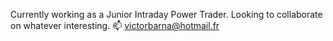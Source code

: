 Currently working as a Junior Intraday Power Trader.
Looking to collaborate on whatever interesting.
📫 victorbarna@hotmail.fr

<!---
githubvctr/githubvctr is a ✨ special ✨ repository because its `README.md` (this file) appears on your GitHub profile.
You can click the Preview link to take a look at your changes.
--->
